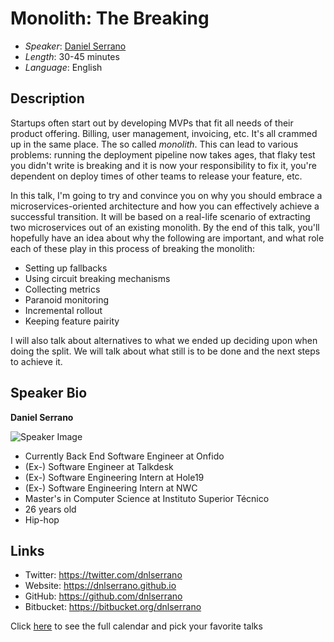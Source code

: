 # Monolith: The Breaking

- _Speaker_: [Daniel Serrano](https://pixels.camp/dnlserrano)
- _Length_: 30-45 minutes
- _Language_: English

## Description

Startups often start out by developing MVPs that fit all needs of their product offering. Billing, user management, invoicing, etc. It's all crammed up in the same place. The so called _monolith_. This can lead to various problems: running the deployment pipeline now takes ages, that flaky test you didn't write is breaking and it is now your responsibility to fix it, you're dependent on deploy times of other teams to release your feature, etc.

In this talk, I'm going to try and convince you on why you should embrace a microservices-oriented architecture and how you can effectively achieve a successful transition. It will be based on a real-life scenario of extracting two microservices out of an existing monolith. By the end of this talk, you'll hopefully have an idea about why the following are important, and what role each of these play in this process of breaking the monolith:

- Setting up fallbacks
- Using circuit breaking mechanisms
- Collecting metrics
- Paranoid monitoring
- Incremental rollout
- Keeping feature pairity

I will also talk about alternatives to what we ended up deciding upon when doing the split. We will talk about what still is to be done and the next steps to achieve it.

## Speaker Bio

**Daniel Serrano**

![Speaker Image](https://media.licdn.com/mpr/mpr/shrinknp_400_400/AAEAAQAAAAAAAAP9AAAAJDJhYjg3NWI4LTFhOTItNDEyYS04OWRhLTgzNjQxM2I5Zjc3Mw.jpg)

- Currently Back End Software Engineer at Onfido
- (Ex-) Software Engineer at Talkdesk
- (Ex-) Software Engineering Intern at Hole19
- (Ex-) Software Engineering Intern at NWC
- Master's in Computer Science at Instituto Superior Técnico
- 26 years old
- Hip-hop

## Links

- Twitter: https://twitter.com/dnlserrano
- Website: https://dnlserrano.github.io
- GitHub: https://github.com/dnlserrano
- Bitbucket: https://bitbucket.org/dnlserrano

Click [here][1] to see the full calendar and pick your favorite talks

[1]: https://pixels.camp/schedule/
